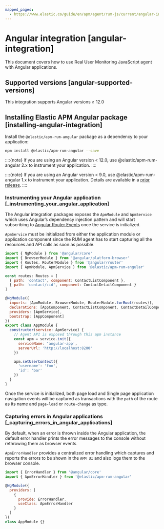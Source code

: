 ```yaml
---
mapped_pages:
  - https://www.elastic.co/guide/en/apm/agent/rum-js/current/angular-integration.html
---
```


# Angular integration [angular-integration]

This document covers how to use Real User Monitoring JavaScript agent with Angular applications.

## Supported versions [angular-supported-versions]

This integration supports Angular versions ≥ 12.0


## Installing Elastic APM Angular package [installing-angular-integration]

Install the `@elastic/apm-rum-angular` package as a dependency to your application:

```bash
npm install @elastic/apm-rum-angular --save
```

::::{note}
If you are using an Angular version < 12.0, use @elastic/apm-rum-angular 2.x to instrument your application.
::::


::::{note}
If you are using an Angular version < 9.0, use @elastic/apm-rum-angular 1.x to instrument your application. Details are available in a [prior release](https://www.elastic.co/guide/en/apm/agent/rum-js/4.x/angular-integration.html).
::::



### Instrumenting your Angular application [_instrumenting_your_angular_application]

The Angular integration packages exposes the `ApmModule` and `ApmService` which uses Angular’s dependency injection pattern and will start subscribing to [Angular Router Events](https://angular.io/api/router/Event) once the service is initialized.

`ApmService` must be initialized from either the application module or application component since the RUM agent has to start capturing all the resources and API calls as soon as possible.

```js
import { NgModule } from '@angular/core'
import { BrowserModule } from '@angular/platform-browser'
import { Routes, RouterModule } from '@angular/router'
import { ApmModule, ApmService } from '@elastic/apm-rum-angular'

const routes: Routes = [
  { path: 'contact', component: ContactListComponent },
  { path: 'contact/:id', component: ContactDetailComponent }
]

@NgModule({
  imports: [ApmModule, BrowserModule, RouterModule.forRoot(routes)],
  declarations: [AppComponent, ContactListComponent, ContactDetailComponent],
  providers: [ApmService],
  bootstrap: [AppComponent]
})
export class AppModule {
  constructor(service: ApmService) {
    // Agent API is exposed through this apm instance
    const apm = service.init({
      serviceName: 'angular-app',
      serverUrl: 'http://localhost:8200'
    })

    apm.setUserContext({
      'username': 'foo',
      'id': 'bar'
    })
  }
}
```

Once the service is initialized, both page load and Single page application navigation events will be captured as transactions with the `path` of the route as its name and `page-load` or `route-change` as type.


### Capturing errors in Angular applications [_capturing_errors_in_angular_applications]

By default, when an error is thrown inside the Angular application, the default error handler prints the error messages to the console without rethrowing them as browser events.

`ApmErrorHandler` provides a centralized error handling which captures and reports the errors to be shown in the `APM UI` and also logs them to the browser console.

```js
import { ErrorHandler } from '@angular/core'
import { ApmErrorHandler } from '@elastic/apm-rum-angular'

@NgModule({
  providers: [
    {
      provide: ErrorHandler,
      useClass: ApmErrorHandler
    }
  ]
})
class AppModule {}
```


